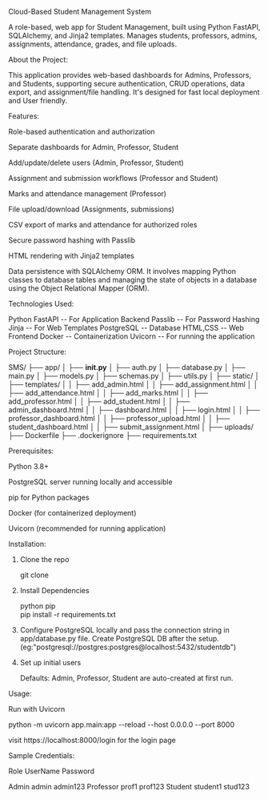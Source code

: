 Cloud-Based Student Management System

A role-based, web app for Student Management, built using Python FastAPI, SQLAlchemy, and Jinja2 templates. Manages students, professors, admins, assignments, attendance, grades, and file uploads.

About the Project:

This application provides web-based dashboards for Admins, Professors, and Students, supporting secure authentication, CRUD operations, data export, and assignment/file handling. It's designed for fast local deployment and User friendly.


Features:

Role-based authentication and authorization

Separate dashboards for Admin, Professor, Student

Add/update/delete users (Admin, Professor, Student)

Assignment and submission workflows (Professor and Student)

Marks and attendance management (Professor)

File upload/download (Assignments, submissions)

CSV export of marks and attendance for authorized roles

Secure password hashing with Passlib

HTML rendering with Jinja2 templates

Data persistence with SQLAlchemy ORM. It involves mapping Python classes to database tables and managing the state of objects in a database using the Object Relational Mapper (ORM).



Technologies Used:

Python FastAPI -- For Application Backend
Passlib        -- For Password Hashing
Jinja          -- For Web Templates
PostgreSQL     -- Database
HTML,CSS       -- Web Frontend
Docker         -- Containerization
Uvicorn        -- For running the application



Project Structure:

SMS/
├── app/
│   ├── __init.py__
│   ├── auth.py
│   ├── database.py
│   ├── main.py
│   ├── models.py
│   ├── schemas.py
│   ├── utils.py
│   ├── static/
│   ├── templates/
│   │   ├── add_admin.html
│   │   ├── add_assignment.html
│   │   ├── add_attendance.html
│   │   ├── add_marks.html
│   │   ├── add_professor.html
│   │   ├── add_student.html
│   │   ├── admin_dashboard.html
│   │   ├── dashboard.html
│   │   ├── login.html
│   │   ├── professor_dashboard.html
│   │   ├── professor_upload.html
│   │   ├── student_dashboard.html
│   │   ├── submit_assignment.html
│   ├── uploads/
├── Dockerfile
├── .dockerignore
├── requirements.txt



Prerequisites:

Python 3.8+

PostgreSQL server running locally and accessible

pip for Python packages

Docker (for containerized deployment)

Uvicorn (recommended for running application)


Installation:

1. Clone the repo

   git clone <repo URL>

2. Install Dependencies

   python
   pip  
   pip install -r requirements.txt

3. Configure PostgreSQL locally and pass the connection string in app/database.py file. Create PostgreSQL DB after the setup. (eg:"postgresql://postgres:postgres@localhost:5432/studentdb")

4. Set up initial users

   Defaults: Admin, Professor, Student are auto-created at first run.


Usage:

Run with Uvicorn

   python -m uvicorn app.main:app --reload --host 0.0.0.0 --port 8000

   visit https://localhost:8000/login for the login page


Sample Credentials:

Role          UserName         Password

Admin         admin            admin123
Professor     prof1            prof123
Student       student1         stud123





